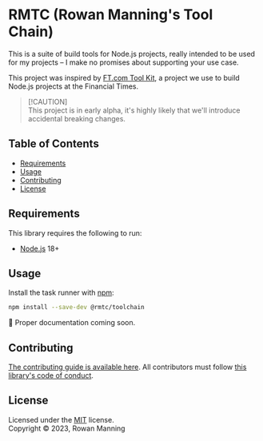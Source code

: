 
# RMTC (Rowan Manning's Tool Chain)

This is a suite of build tools for Node.js projects, really intended to be used for my projects – I make no promises about supporting your use case.

This project was inspired by [FT.com Tool Kit](https://github.com/financial-Times/dotcom-tool-kit), a project we use to build Node.js projects at the Financial Times.

> [!CAUTION]<br/>
> This project is in early alpha, it's highly likely that we'll introduce accidental breaking changes.


## Table of Contents

  * [Requirements](#requirements)
  * [Usage](#usage)
  * [Contributing](#contributing)
  * [License](#license)


## Requirements

This library requires the following to run:

  * [Node.js](https://nodejs.org/) 18+


## Usage

Install the task runner with [npm](https://www.npmjs.com/):

```sh
npm install --save-dev @rmtc/toolchain
```

🚧 Proper documentation coming soon.


## Contributing

[The contributing guide is available here](docs/contributing.md). All contributors must follow [this library's code of conduct](docs/code_of_conduct.md).


## License

Licensed under the [MIT](LICENSE) license.<br/>
Copyright &copy; 2023, Rowan Manning
